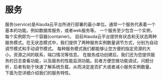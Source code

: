 # 服务

服务(service)是Alauda云平台所进行部署的最小单位。通常一个服务代表着一个基本的功能。例如数据库服务，或者web服务等。
一个服务至少包含一个实例，每个实例即为一个容器(container)。
目前Alauda云平台提供有状态和无状态两种服务模式。在无状态模式中，我们提供了两种服务实例数量调节方式，分别为自动调节模式和手动调节模式。
每种服务模式我们都能够让您方便的指定资源的大小。资源之间的联系，端口情况等信息。
在服务成功创建后，我们还为您提供服务的日志查看功能，以及服务的性能监测功能。前者方便您做功能调试，问题分析，后者有助于快速了解系统负载，从而决定是否扩大或者减小服务实例数量。
下面为您详细介绍我们的服务特性。
